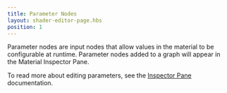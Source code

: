 ```yaml
---
title: Parameter Nodes
layout: shader-editor-page.hbs
position: 1
---
```


Parameter nodes are input nodes that allow values in the material to be configurable at runtime. Parameter nodes added to a graph will appear in the Material Inspector Pane.

To read more about editing parameters, see the [Inspector Pane][1] documentation.

[1]: /shader-editor/window-layout/inspector-pane

